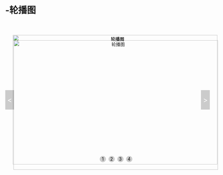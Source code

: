 # -轮播图
 
<!DOCTYPE html> 
<html> 
<head> 
<meta charset="UTF-8"> 
<title>jquery轮播效果图 </title> 
<script type="text/javascript" src="js/jquery-1.8.3.min.js"></script> 
<style type="text/css"> 
 * { 
 padding: 0px; 
 margin: 0px; 
 } 
 a { 
 text-decoration: none; 
 } 
 ul { 
 list-style: outside none none; 
 } 
 .slider, .slider-panel img, .slider-extra { 
 width: 650px; 
 height: 413px; 
 } 
 .slider { 
 text-align: center; 
 margin: 30px auto; 
 position: relative; 
 } 
 .slider-panel, .slider-nav, .slider-pre, .slider-next { 
 position: absolute; 
 z-index: 8; 
 } 
 .slider-panel { 
 position: absolute; 
 } 
 .slider-panel img { 
 border: none; 
 } 
 .slider-extra { 
 position: relative; 
 } 
 .slider-nav { 
 margin-left: -51px; 
 position: absolute; 
 left: 50%; 
 bottom: 4px; 
 } 
 .slider-nav li { 
 background: #ccc; 
 border-radius: 50%; 
 color: black; 
 cursor: pointer; 
 margin: 0 2px; 
 overflow: hidden; 
 text-align: center; 
 display: inline-block; 
 height: 20px; 
 line-height: 20px; 
 width: 20px; 
 } 
 .slider-nav .slider-item-selected { 
 background: #eee; 
 } 
 .slider-page a{ 
 background: rgba(0, 0, 0, 0.2); 
 color: #fff; 
 text-align: center; 
 display: block; 
 font-size: 22px; 
 width: 28px; 
 height: 62px; 
 line-height: 62px; 
 margin-top: -31px; 
 position: absolute; 
 top: 50%; 
 } 
 .slider-page a:HOVER { 
 background: rgba(0, 0, 0, 0.4); 
 } 
 .slider-next { 
 left: 100%; 
 margin-left: -28px; 
 } 
</style> 

</head> 
<body> 
 <div class="slider"> 
   <ul class="slider-main"> 
      <li class="slider-panel"> 
      <a href="http://www.jb51.net" target="_blank"><img alt="轮播图" title="轮播图" src="img/2.jpg"></a> 
      </li> 
      <li class="slider-panel"> 
      <a href="http://www.jb51.net" target="_blank"><img alt="轮播图" title="轮播图" src="img/3.jpg"></a> 
      </li> 
      <li class="slider-panel"> 
      <a href="http://www.jb51.net" target="_blank"><img alt="轮播图" title="轮播图" src="img/10.jpg"></a> 
      </li> 
      <li class="slider-panel"> 
      <a href="http://www.jb51.net" target="_blank"><img alt="轮播图" title="轮播图" src="img/12.jpg"></a> 
      </li> 
   </ul> 
   <div class="slider-extra"> 
      <ul class="slider-nav"> 
        <li class="slider-item">1</li> 
        <li class="slider-item">2</li> 
        <li class="slider-item">3</li> 
        <li class="slider-item">4</li> 
      </ul> 
      <div class="slider-page"> 
        <a class="slider-pre" href="javascript:;;"><</a> 
        <a class="slider-next" href="javascript:;;">></a> 
      </div> 
   </div> 
 </div> 
</body> 
<script type="text/javascript"> 
 $(document).ready(function() { 
 var length, 
  currentIndex = 0, //下标
  interval, 
  hasStarted = false, //是否已经开始轮播 
  t = 3000; //轮播时间间隔 
 length = $('.slider-panel').length; 
 //将除了第一张图片隐藏 
 $('.slider-panel:not(:first)').hide(); 
 //将第一个slider-item设为激活状态 
 $('.slider-item:first').addClass('slider-item-selected'); 
 //隐藏向前、向后翻按钮 
 $('.slider-page').hide(); 
 //鼠标上悬时显示向前、向后翻按钮,停止滑动，鼠标离开时隐藏向前、向后翻按钮，开始滑动 
 $('.slider-panel, .slider-pre, .slider-next').hover(
  function() { 
      stop(); 
      $('.slider-page').show(); 
  }, 
    function() { 
      $('.slider-page').hide(); 
      start(); 
  }); 

//这个是图片下的小圈圈
 $('.slider-item').hover(
  function() { 
      stop(); 
      //当前下标数.filter()遍历slider-item，.index()获取当前鼠标在slider-item的下标
      var preIndex = $(".slider-item").filter(".slider-item-selected").index(); 
      //currentIndex图片的下标
      currentIndex = $(this).index(); 
      play(preIndex, currentIndex); 
  }, 
    function() { 
      start(); 
 }); 

 $('.slider-pre').unbind('click'); 
 $('.slider-pre').bind('click', function() { 
  pre(); 
 }); 

 $('.slider-next').unbind('click'); 
 $('.slider-next').bind('click', function() { 
  next(); 
 }); 
 /** 
  * 向前翻页 
  */
 function pre() { 
  //当前的图片和小圈的下标
  var preIndex = currentIndex; 
  //下个翻页的图片和小圈的下标
  currentIndex = (--currentIndex + length) % length; 
  alert("当前的图片和小圈的下标:"+preIndex+'---'+'下个翻页的图片和小圈的下标:'+currentIndex)
  play(preIndex, currentIndex); 
 } 
 /** 
  * 向后翻页 
  */
 function next() { 
  var preIndex = currentIndex; 
  currentIndex = ++currentIndex % length; 
  play(preIndex, currentIndex); 
 } 
 /** 
  * 从preIndex页翻到currentIndex页 
  * preIndex 整数，翻页的起始页 
  * currentIndex 整数，翻到的那页 
  */
 function play(preIndex, currentIndex) { 
  $('.slider-panel').eq(preIndex).fadeOut(500) 
  .parent().children().eq(currentIndex).fadeIn(1000); 
  $('.slider-item').removeClass('slider-item-selected'); 
  $('.slider-item').eq(currentIndex).addClass('slider-item-selected'); 
 } 
 /** 
  * 开始轮播 
  */
 function start() { 
  if(!hasStarted) { 
  hasStarted = true; 
  interval = setInterval(next, t); 
  } 
 } 
 /** 
  * 停止轮播 
  */
 function stop() { 
  clearInterval(interval); 
  hasStarted = false; 
 } 
 //开始轮播 
 start(); 
 }); 
</script> 
</html>
